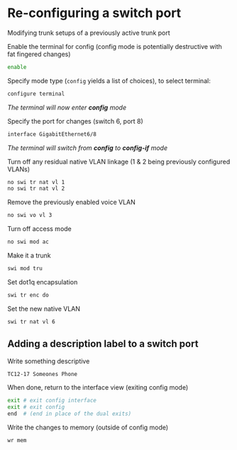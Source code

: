 # Re-configuring a switch port
Modifying trunk setups of a previously active trunk port

Enable the terminal for config (config mode is potentially destructive with fat fingered changes)
```bash
enable
```

Specify mode type (`config` yields a list of choices), to select terminal:
```bash
configure terminal
```

*The terminal will now enter **config** mode*

Specify the port for changes (switch 6, port 8)
```bash
interface GigabitEthernet6/8
```
*The terminal will switch from **config** to **config-if** mode*

Turn off any residual native VLAN linkage (1 & 2 being previously configured VLANs)
```bash
no swi tr nat vl 1
no swi tr nat vl 2
```
Remove the previously enabled voice VLAN
```bash
no swi vo vl 3
```

Turn off access mode
```bash
no swi mod ac
```

Make it a trunk
```bash
swi mod tru
```

Set dot1q encapsulation
```bash
swi tr enc do
```

Set the new native VLAN
```bash
swi tr nat vl 6
```

## Adding a description label to a switch port
Write something descriptive
```bash
TC12-17 Someones Phone
```

When done, return to the interface view (exiting config mode)
```bash
exit # exit config interface
exit # exit config
end  # (end in place of the dual exits)
```

Write the changes to memory (outside of config mode)
```bash
wr mem
```
